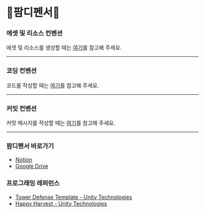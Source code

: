 # 🐹팜디펜서🐶

### 에셋 및 리소스 컨벤션

에셋 및 리소스를 생성할 때는 [여기](Docs/asset-convention.md)를 참고해 주세요.

---

### 코딩 컨벤션

코드를 작성할 때는 [여기](Docs/coding-convention.md)를 참고해 주세요.

---

### 커밋 컨벤션

커밋 메시지를 작성할 때는 [여기](Docs/commit-convention.md)를 참고해 주세요.

---

### 팜디펜서 바로가기

- [Notion](https://www.notion.so/114c46037fb98082bacffe20c5c968ec?pvs=4)
- [Google Drive](https://drive.google.com/drive/folders/1RRaXThVDcAXXcrrAxhS-TFrmYbZP9Dma)

### 프로그래밍 레퍼런스

- [Tower Defense Template - Unity Technologies](https://assetstore.unity.com/packages/essentials/tutorial-projects/tower-defense-template-107692)
- [Happy Harvest - Unity Technologies](https://assetstore.unity.com/packages/essentials/tutorial-projects/happy-harvest-2d-sample-project-259218)
